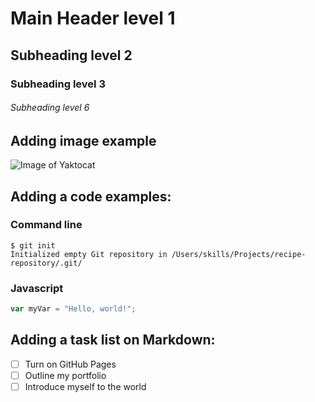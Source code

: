 # Main Header level 1
## Subheading level 2
### Subheading level 3
###### Subheading level 6

## Adding image example
![Image of Yaktocat](https://octodex.github.com/images/yaktocat.png)

## Adding a code examples: 

### Command line
```
$ git init
Initialized empty Git repository in /Users/skills/Projects/recipe-repository/.git/
```
### Javascript
``` javascript
var myVar = "Hello, world!";
```

## Adding a task list on Markdown:
- [ ] Turn on GitHub Pages
- [ ] Outline my portfolio
- [ ] Introduce myself to the world
